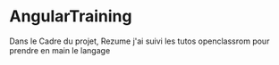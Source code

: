 # AngularTraining
Dans le Cadre du projet, Rezume j'ai suivi les tutos openclassrom pour prendre en main le langage
